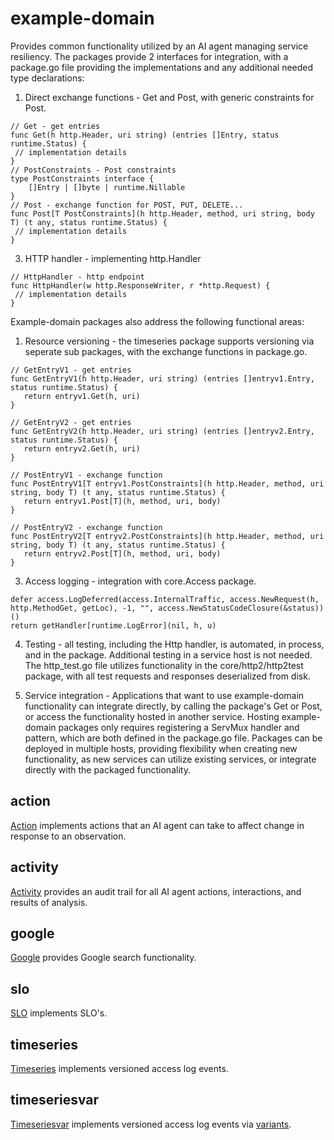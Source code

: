 # example-domain

Provides common functionality utilized by an AI agent managing service resiliency. The packages provide 2 interfaces for integration, with a package.go file providing the implementations and any additional needed type declarations:

  1. Direct exchange functions - Get and Post, with generic constraints for Post.
~~~
// Get - get entries
func Get(h http.Header, uri string) (entries []Entry, status runtime.Status) {
 // implementation details
}
// PostConstraints - Post constraints
type PostConstraints interface {
	[]Entry | []byte | runtime.Nillable
}
// Post - exchange function for POST, PUT, DELETE...
func Post[T PostConstraints](h http.Header, method, uri string, body T) (t any, status runtime.Status) {
 // implementation details
}
~~~

  3. HTTP handler - implementing http.Handler
~~~
// HttpHandler - http endpoint
func HttpHandler(w http.ResponseWriter, r *http.Request) {
 // implementation details
}
~~~
   

Example-domain packages also address the following functional areas:
1. Resource versioning - the timeseries package supports versioning via seperate sub packages, with the exchange functions in package.go.
 ~~~
// GetEntryV1 - get entries
func GetEntryV1(h http.Header, uri string) (entries []entryv1.Entry, status runtime.Status) {
	return entryv1.Get(h, uri)
}

// GetEntryV2 - get entries
func GetEntryV2(h http.Header, uri string) (entries []entryv2.Entry, status runtime.Status) {
	return entryv2.Get(h, uri)
}

// PostEntryV1 - exchange function
func PostEntryV1[T entryv1.PostConstraints](h http.Header, method, uri string, body T) (t any, status runtime.Status) {
	return entryv1.Post[T](h, method, uri, body)
}

// PostEntryV2 - exchange function
func PostEntryV2[T entryv2.PostConstraints](h http.Header, method, uri string, body T) (t any, status runtime.Status) {
	return entryv2.Post[T](h, method, uri, body)
}
~~~  
3. Access logging - integration with core.Access package.
~~~
defer access.LogDeferred(access.InternalTraffic, access.NewRequest(h, http.MethodGet, getLoc), -1, "", access.NewStatusCodeClosure(&status))()
return getHandler[runtime.LogError](nil, h, u)
~~~
4. Testing - all testing, including the Http handler, is automated, in process, and in the package. Additional testing in a service host is not needed. The http_test.go file utilizes functionality in the core/http2/http2test package, with all test requests and responses deserialized from disk.

5. Service integration - Applications that want to use example-domain functionality can integrate directly, by calling the package's Get or Post, or access the functionality hosted in another service. Hosting example-domain packages only requires registering a ServMux handler and pattern, which are both defined in the package.go file. Packages can be deployed in multiple hosts, providing flexibility when creating new functionality, as new services can utilize existing services, or integrate directly with the packaged functionality. 

## action
[Action][actionpkg] implements actions that an AI agent can take to affect change in response to an observation. 

## activity
[Activity][activitypkg] provides an audit trail for all AI agent actions, interactions, and results of analysis. 

## google
[Google][googlepkg] provides Google search functionality. 

## slo
[SLO][slopkg] implements SLO's. 

## timeseries
[Timeseries][timeseriespkg] implements versioned access log events. 

## timeseriesvar
[Timeseriesvar][timeseriesvarpkg] implements versioned access log events via [variants][rfc2626]. 



[actionpkg]: <https://pkg.go.dev/github.com/advanced-go/example-domain/action>
[activitypkg]: <https://pkg.go.dev/github.com/advanced-go/example-domain/activity>
[googlepkg]: <https://pkg.go.dev/github.com/advanced-go/example-domain/google>
[slopkg]: <https://pkg.go.dev/github.com/advanced-go/example-domain/slo>
[timeseriespkg]: <https://pkg.go.dev/github.com/advanced-go/example-domain/timeseries>
[timeseriesvarpkg]: <https://pkg.go.dev/github.com/advanced-go/example-domain/timeseriesvar>
[rfc2626]: <https://datatracker.ietf.org/doc/html/rfc2616>




